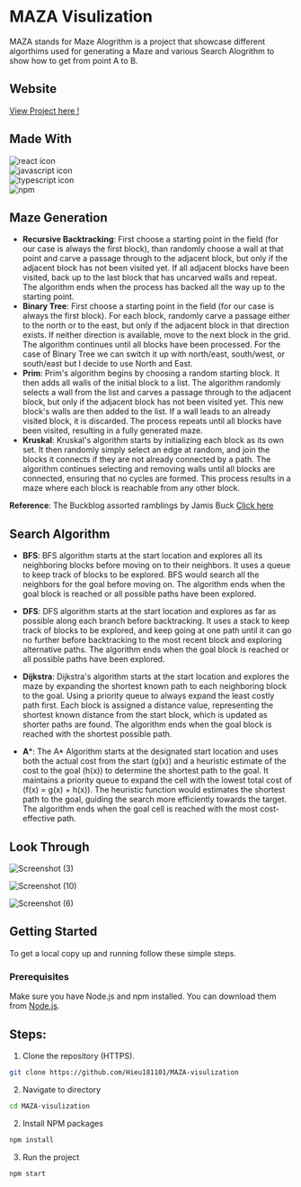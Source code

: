 # MAZA Visulization 
MAZA stands for Maze Alogrithm is a project that showcase different algorthims used for generating a Maze and various Search Alogrithm to show how to get from point A to B.

## Website
[View Project here !](https://maza-visulization.vercel.app/)

## Made With
<div>
  <img src="https://img.shields.io/badge/react-%2320232a.svg?style=for-the-badge&logo=react&logoColor=%2361DAFB" alt="react icon">
  </br>
  <img src="https://img.shields.io/badge/javascript-%23323330.svg?style=for-the-badge&logo=javascript&logoColor=%23F7DF1E" alt="javascript icon">
  <br>
  <img src="https://img.shields.io/badge/typescript-%23007ACC.svg?style=for-the-badge&logo=typescript&logoColor=white" alt="typescript icon">
  </br>
  <img src="https://img.shields.io/badge/npm-CB3837.svg?style=for-the-badge&logo=npm&logoColor=white" alt="npm">
</div>

## Maze Generation 

- **Recursive Backtracking**: First choose a starting point in the field (for our case is always the first block), than randomly choose a wall at that point and carve a passage through to the adjacent block, but only if the adjacent block has not been visited yet. If all adjacent blocks have been visited, back up to the last block that has uncarved walls and repeat. The algorithm ends when the process has backed all the way up to the starting point.
- **Binary Tree**: First choose a starting point in the field (for our case is always the first block). For each block, randomly carve a passage either to the north or to the east, but only if the adjacent block in that direction exists. If neither direction is available, move to the next block in the grid. The algorithm continues until all blocks have been processed. For the case of Binary Tree we can switch it up with north/east, south/west, or south/east but I decide to use North and East.
- **Prim**: Prim's algorithm begins by choosing a random starting block. It then adds all walls of the initial block to a list. The algorithm randomly selects a wall from the list and carves a passage through to the adjacent block, but only if the adjacent block has not been visited yet. This new block's walls are then added to the list. If a wall leads to an already visited block, it is discarded. The process repeats until all blocks have been visited, resulting in a fully generated maze.
- **Kruskal**: Kruskal's algorithm starts by initializing each block as its own set. It then randomly simply select an edge at random, and join the blocks it connects if they are not already connected by a path. The algorithm continues selecting and removing walls until all blocks are connected, ensuring that no cycles are formed. This process results in a maze where each block is reachable from any other block.

**Reference**: The Buckblog assorted ramblings by Jamis Buck [Click here](https://weblog.jamisbuck.org/2010/12/27/maze-generation-recursive-backtracking)

## Search Algorithm 

- **BFS**: BFS algorithm starts at the start location and explores all its neighboring blocks before moving on to their neighbors. It uses a queue to keep track of blocks to be explored. BFS would search all the neighbors for the goal before moving on. The algorithm ends when the goal block is reached or all possible paths have been explored.

- **DFS**: DFS algorithm starts at the start location and explores as far as possible along each branch before backtracking. It uses a stack to keep track of blocks to be explored, and keep going at one path until it can go no further before backtracking to the most recent block and exploring alternative paths. The algorithm ends when the goal block is reached or all possible paths have been explored.

- **Dijkstra**: Dijkstra's algorithm starts at the start location and explores the maze by expanding the shortest known path to each neighboring block to the goal. Using a priority queue to always expand the least costly path first. Each block is assigned a distance value, representing the shortest known distance from the start block, which is updated as shorter paths are found. The algorithm ends when the goal block is reached with the shortest possible path.

- **A***: The A* Algorithm starts at the designated start location and uses both the actual cost from the start (g(x)) and a heuristic estimate of the cost to the goal (h(x)) to determine the shortest path to the goal. It maintains a priority queue to expand the cell with the lowest total cost of (f(x) = g(x) + h(x)). The heuristic function would estimates the shortest path to the goal, guiding the search more efficiently towards the target. The algorithm ends when the goal cell is reached with the most cost-effective path. 

## Look Through
![Screenshot (3)](https://github.com/Hieu181101/MAZA-visulization/assets/135567323/bcac7ded-c160-42b3-bc8e-e3994f4de9d5)

![Screenshot (10)](https://github.com/Hieu181101/MAZA-visulization/assets/135567323/af1d346e-8d36-42ba-9e7f-d909bb1bc936)

![Screenshot (6)](https://github.com/Hieu181101/MAZA-visulization/assets/135567323/1c7e18b0-43a4-43f0-b3fb-2a0ce732a1aa)
## Getting Started 
To get a local copy up and running follow these simple steps.
### Prerequisites

Make sure you have Node.js and npm installed. You can download them from [Node.js](https://nodejs.org/).

## Steps: 

1. Clone the repository (HTTPS).
  ```sh
  git clone https://github.com/Hieu181101/MAZA-visulization
  ```
2. Navigate to directory
  ```sh
  cd MAZA-visulization
  ```
2. Install NPM packages
  ```sh
  npm install
  ```
3. Run the project
  ```sh
  npm start
  ```



